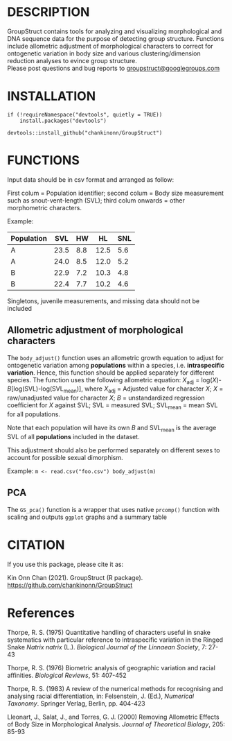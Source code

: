 # DESCRIPTION
GroupStruct contains tools for analyzing and visualizing morphological and DNA sequence data for the purpose of detecting group structure. Functions include allometric adjustment of morphological characters to correct for ontogenetic variation in body size and various clustering/dimension reduction analyses to evince group structure.  
Please post questions and bug reports to groupstruct@googlegroups.com

# INSTALLATION
```
if (!requireNamespace("devtools", quietly = TRUE))
    install.packages("devtools")

devtools::install_github("chankinonn/GroupStruct")
```

# FUNCTIONS
Input data should be in csv format and arranged as follow:

First colum = Population identifier; second colum = Body size measurement such as snout-vent-length (SVL); third colum onwards = other morphometric characters.

Example:

Population | SVL | HW | HL | SNL 
--- | --- | --- | --- | ---
A | 23.5 | 8.8 | 12.5 | 5.6
A | 24.0 | 8.5 | 12.0 | 5.2
B | 22.9 | 7.2 | 10.3 | 4.8
B | 22.4 | 7.7 | 10.2 | 4.6

Singletons, juvenile measurements, and missing data should not be included


## Allometric adjustment of morphological characters
The `body_adjust()` function uses an allometric growth equation to adjust for ontogenetic variation among **populations** within a species, i.e. **intraspecific variation**. Hence, this function should be applied separately for different species. The function uses the following allometric equation: *X*<sub>adj</sub> = log(*X*)-*B*[log(SVL)-log(SVL<sub>mean</sub>)], where *X*<sub>adj</sub> = Adjusted value for character *X*; *X* = raw/unadjusted value for character *X*; *B* = unstandardized regression coefficient for *X* against SVL; SVL = measured SVL; SVL<sub>mean</sub> = mean SVL for all populations.

Note that each population will have its own *B* and SVL<sub>mean</sub> is the average SVL of all **populations** included in the dataset.

This adjustment should also be performed separately on different sexes to account for possible sexual dimorphism. 

Example:
`m <- read.csv("foo.csv")
body_adjust(m)`

## PCA
The `GS_pca()` function is a wrapper that uses native `prcomp()` function with scaling and outputs `ggplot` graphs and a summary table

# CITATION
If you use this package, please cite it as:

Kin Onn Chan (2021). GroupStruct (R package). https://github.com/chankinonn/GroupStruct

# References
Thorpe, R. S. (1975) Quantitative handling of characters useful in snake systematics with particular reference to intraspecific variation in the Ringed Snake *Natrix natrix* (L.). *Biological Journal of the Linnaean Society*, 7: 27-43

Thorpe, R. S. (1976) Biometric analysis of geographic variation and racial affinities. *Biological Reviews*, 51: 407-452

Thorpe, R. S. (1983) A review of the numerical methods for recognising and analysing racial differentiation, in: Felsenstein, J. (Ed.), *Numerical Taxonomy*. Springer Verlag, Berlin, pp. 404-423

Lleonart, J., Salat, J., and Torres, G. J. (2000) Removing Allometric Effects of Body Size in Morphological Analysis. *Journal of Theoretical Biology*, 205: 85-93

